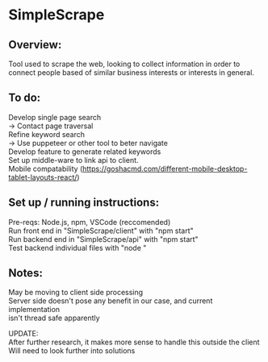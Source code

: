 # SimpleScrape

Overview: <br />
------------------------------------------------------------------------------------- 
Tool used to scrape the web, looking to collect information in order to connect people based of similar business interests or interests in general. <br />

To do: <br />
------------------------------------------------------------------------------------- 
Develop single page search <br />
-> Contact page traversal <br />
Refine keyword search <br />
-> Use puppeteer or other tool to beter navigate <br />
Develop feature to generate related keywords <br />
Set up middle-ware to link api to client. <br />
Mobile compatability (https://goshacmd.com/different-mobile-desktop-tablet-layouts-react/) <br>

Set up / running instructions: <br />
------------------------------------------------------------------------------------- 
Pre-reqs: Node.js, npm, VSCode (reccomended) <br />
Run front end in "SimpleScrape/client" with "npm start" <br />
Run backend end in "SimpleScrape/api" with "npm start" <br />
Test backend individual files with "node <filename>"

Notes: <br />
------------------------------------------------------------------------------------- 
May be moving to client side processing <br />
Server side doesn't pose any benefit in our case, and current implementation <br />
isn't thread safe apparently <br />

UPDATE: <br />
After further research, it makes more sense to handle this outside the client <br />
Will need to look further into solutions <br />
